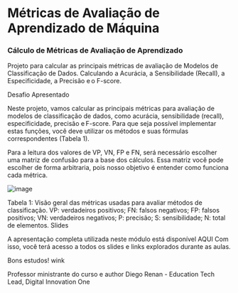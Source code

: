 # Métricas de Avaliação de Aprendizado de Máquina

### Cálculo de Métricas de Avaliação de Aprendizado

Projeto para calcular as principais métricas de avaliação de Modelos de Classificação de Dados.
Calculando a Acurácia, a Sensibilidade (Recall), a Especificidade, a Precisão e o F-score.


Desafio Apresentado

Neste projeto, vamos calcular as principais métricas para avaliação de modelos de classificação de dados, como acurácia, sensibilidade (recall), especificidade, precisão e F-score. Para que seja possível implementar estas funções, você deve utilizar os métodos e suas fórmulas correspondentes (Tabela 1). 

Para a leitura dos valores de VP, VN, FP e FN, será necessário escolher uma matriz de confusão para a base dos cálculos. Essa matriz você pode escolher de forma arbitraria, pois nosso objetivo é entender como funciona cada métrica.  

![image](https://user-images.githubusercontent.com/87396846/185108661-f35b647b-f72f-4c3d-972b-acd5272cc400.png)

Tabela 1: Visão geral das métricas usadas para avaliar métodos de classificação. VP: verdadeiros positivos; FN: falsos negativos; FP: falsos positivos; VN: verdadeiros negativos; P: precisão; S: sensibilidade; N: total de elementos. 
Slides

A apresentação completa utilizada neste módulo está disponível AQUI
Com isso, você terá acesso a todos os slides e links explorados durante as aulas.

Bons estudos! wink


Professor ministrante do curso e author
Diego Renan - Education Tech Lead, Digital Innovation One
